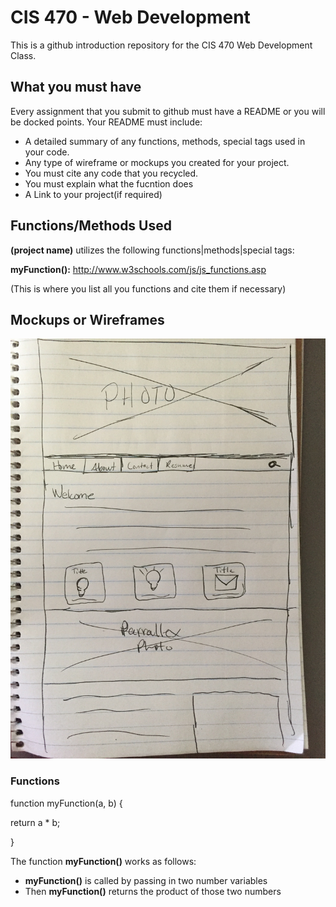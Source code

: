 # CIS 470 - Web Development
This is a github introduction repository for the CIS 470 Web Development Class.

## What you must have
Every assignment that you submit to github must have a README or you will be docked points.
Your README must include: 
- A detailed summary of any functions, methods, special tags used in your code.
- Any type of wireframe or mockups you created for your project.
- You must cite any code that you recycled.
- You must explain what the fucntion does
- A Link to your project(if required)

## Functions/Methods Used
**(project name)** utilizes the following functions|methods|special tags:

**myFunction():** http://www.w3schools.com/js/js_functions.asp

(This is where you list all you functions and cite them if necessary)

## Mockups or Wireframes
![Alt text](https://github.com/profhall/github-intro/blob/master/IMG_0276.JPG?raw=true "Optional Title")

### Functions
function myFunction(a, b) {

  return a * b;
  
 }

The function **myFunction()** works as follows:
  - **myFunction()** is called by passing in two number variables
  - Then **myFunction()** returns the product of those two numbers


